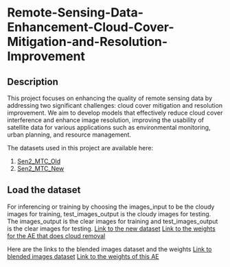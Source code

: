 # Remote-Sensing-Data-Enhancement-Cloud-Cover-Mitigation-and-Resolution-Improvement

## Description
This project focuses on enhancing the quality of remote sensing data by addressing two significant challenges: cloud cover mitigation and resolution improvement. We aim to develop models that effectively reduce cloud cover interference and enhance image resolution, improving the usability of satellite data for various applications such as environmental monitoring, urban planning, and resource management.

The datasets used in this project are available here:
1. [Sen2_MTC_Old](https://dataverse.harvard.edu/dataset.xhtml?persistentId=doi:10.7910/DVN/BSETKZ)
2. [Sen2_MTC_New](https://drive.google.com/file/d/1-hDX9ezWZI2OtiaGbE8RrKJkN1X-ZO1P/view)

## Load the dataset
For inferencing or training by choosing the images_input to be the cloudy images for training, test_images_output is the cloudy images for testing. The images_output is the clear images for training and test_images_output is the clear images for testing.
[Link to the new dataset](https://drive.google.com/file/d/1FGu5vzlIVuBocqXdRuVuX2nZaMUWvsPe/view?usp=sharing) 
[Link to the weights for the AE that does cloud removal](https://drive.google.com/file/d/1qxeM8uh9yec8QEuimafB78fyGSD-RBgP/view?usp=sharing)

Here are the links to the blended images dataset and the weights
[Link to blended images dataset](https://drive.google.com/drive/folders/1tqPrGpEhTFXndtbOINpafy51ygMPPZLG?usp=sharing)
[Link to the weights of this AE](https://drive.google.com/file/d/1MzYrT4Dav3FhAPXWmok_2d3ZS_IulJ9H/view?usp=sharing)
